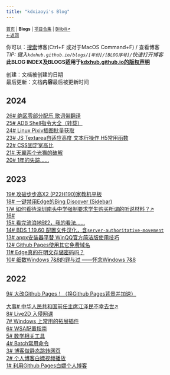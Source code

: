 ```yaml
---
title: "kdxiaoyi's Blog"
---
```

<small><a href="/">首页</a> | <b >Blogs</b> | <a href="/Project">项目合集</a> | <a href="https://space.bilibili.com/1987247870">Bilibili↗</a><br><a href="../">←返回</a> </small>

你可以：[搜索](/search.html)博客(Ctrl+F 或对于MacOS Command+F) / 查看博客<br>
_TIP: 键入`kdxhub.github.io/blogs/[年份]/[BLOG序号]/`快速打开博客_<br>
**此BLOG INDEX及BLOGS适用于[kdxhub.github.io的版权声明](//kdx233.github.io/licen)**<br>

创建：文档被创建的日期<br>
最后更新：文档**内容**最后被更新时间

## 2024
[26# 绝区零部分配乐 歌词带翻译](./2024/26)<br>
[25# ADB Shell指令大全（转载）](./2024/25)<br>
[24# Linux Pixiv插图批量获取](./2024/24)<br>
[23# JS Textarea自适应高度 文本行操作 H5常用函数](./2024/23)<br>
[22# CSS固定宽高比](./2024/22)<br>
[21# 天翼两个光猫的破解](./2024/21)<br>
[20# 1年的失踪……](./2024/20-lost)<br>

## 2023
[19# 攻破步步高X2 (P22H190)家教机平板](./2023/19-bbg-x2-p22h190)<br>
[18# 一键禁用Edge的Bing Discover (Sidebar)](/blogs/2023/18-edge-sidebar)<br>
[17# 如何看待深圳南头中学强制要求学生购买所谓的听说材料？↗](https://www.zhihu.com/question/278432592/answer/2920800289)<br>
[16# ]()<br>
[15# 看完流浪地球2，我的看法……](/blogs/2023/15-The.Wandering.Earth)<br>
[14# BDS 1.19.60 配置文件汉化，含`server-authoritative-movement`](/blogs/2023/14)<br>
[13# appx安装器平替  WinQQ官方简洁版使用技巧](/blogs/2023/13)<br>
[12# Github Pages使用其它免费域名](/blogs/2023/12)<br>
[11# Edge真的在明文存储密码吗？](/blogs/2023/11)<br>
[10# 细数Windows 7&8的罪与过 ——怀念Windows 7&8](/blogs/2023/10)<br>

## 2022
[9# 大改Github Pages！（换Github Pages背景并加速）](/blogs/2022/9)<br>
<!-- [大事# 迷你迷你VS我的世界 落下帷幕](https://kdx233.github.io/res/docs/Miniplay_lost/)<br> -->
[大事# 中华人民共和国前任主席江泽民不幸去世↗](https://baijiahao.baidu.com/s?id=1751005478603095729)<br>
[8# Live2D 入侵网课](/blogs/2022/8)<br>
[7# Windows 上常用的拓展插件](/blogs/2022/7)<br>
[6# WSA配置指南](/blogs/2022/6)<br>
[5# 数学相关工具](/blogs/2022/5)<br>
[4# Batch常用命令](/blogs/2022/4)<br>
[3# 博客做静态跳转网页](/blogs/2022/3)<br>
[2# 个人博客白嫖视频播放](/blogs/2022/2)<br>
[1# 利用Github Pages白嫖个人博客](/blogs/2022/1)<br>